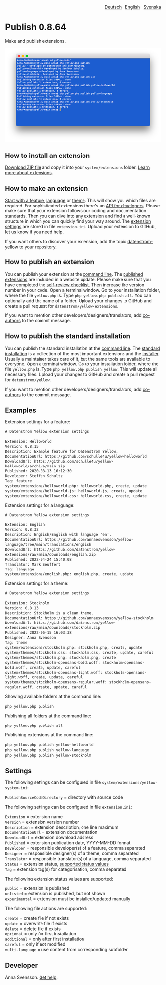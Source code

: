 <p align="right"><a href="README-de.md">Deutsch</a> &nbsp; <a href="README.md">English</a> &nbsp; <a href="README-sv.md">Svenska</a></p>

# Publish 0.8.64

Make and publish extensions.

<p align="center"><img src="publish-screenshot.png?raw=true" alt="Screenshot"></p>

## How to install an extension

[Download ZIP file](https://github.com/annaesvensson/yellow-publish/archive/main.zip) and copy it into your `system/extensions` folder. [Learn more about extensions](https://github.com/annaesvensson/yellow-update).

## How to make an extension

[Start with a feature](https://github.com/schulle4u/yellow-helloworld), [language](https://github.com/annaesvensson/yellow-language/tree/main/translations/english) or [theme](https://github.com/annaesvensson/yellow-stockholm). This will show you which files are required. For sophisticated extensions there's an [API for developers](https://datenstrom.se/yellow/help/api-for-developers). Please make sure that your extension follows our coding and documentation standards. Then you can dive into any extension and find a well-known structure in which you can quickly find your way around. The [extension settings](#settings) are stored in file `extension.ini`. Upload your extension to GitHub, let us know if you need help.

If you want others to discover your extension, add the topic [datenstrom-yellow](https://github.com/topics/datenstrom-yellow) to your repository.

## How to publish an extension

You can publish your extension at the [command line](https://github.com/annaesvensson/yellow-core). The [published extensions](https://github.com/datenstrom/yellow-extensions) are included in a website update. Please make sure that you have completed the [self-review checklist](self-review-checklist.md). Then increase the version number in your code. Open a terminal window. Go to your installation folder, where the file `yellow.php` is. Type `php yellow.php publish all`. You can optionally add the name of a folder. Upload your changes to GitHub and create a pull request for `datenstrom/yellow-extensions`.

If you want to mention other developers/designers/translators, add [co-authors](https://docs.github.com/en/pull-requests/committing-changes-to-your-project/creating-and-editing-commits/creating-a-commit-with-multiple-authors) to the commit message.

## How to publish the standard installation

You can publish the standard installation at the [command line](https://github.com/annaesvensson/yellow-core). The [standard installation](https://github.com/datenstrom/yellow) is a collection of the most important extensions and the [installer](https://github.com/annaesvensson/yellow-install). Usually a maintainer takes care of it, but the same tools are available to everyone. Open a terminal window. Go to your installation folder, where the file `yellow.php` is. Type `php yellow.php publish yellow`. This will update all necessary files. Upload your changes to GitHub and create a pull request for `datenstrom/yellow`.

If you want to mention other developers/designers/translators, add [co-authors](https://docs.github.com/en/pull-requests/committing-changes-to-your-project/creating-and-editing-commits/creating-a-commit-with-multiple-authors) to the commit message.

## Examples

Extension settings for a feature:

~~~
# Datenstrom Yellow extension settings

Extension: Helloworld
Version: 0.8.15
Description: Example feature for Datenstrom Yellow.
DocumentationUrl: https://github.com/schulle4u/yellow-helloworld
DownloadUrl: https://github.com/schulle4u/yellow-helloworld/archive/main.zip
Published: 2020-08-13 16:12:30
Developer: Steffen Schultz
Tag: feature
system/extensions/helloworld.php: helloworld.php, create, update
system/extensions/helloworld.js: helloworld.js, create, update
system/extensions/helloworld.css: helloworld.css, create, update
~~~

Extension settings for a language:

~~~
# Datenstrom Yellow extension settings

Extension: English
Version: 0.8.32
Description: English/English with language 'en'.
DocumentationUrl: https://github.com/annaesvensson/yellow-language/tree/main/translations/english
DownloadUrl: https://github.com/datenstrom/yellow-extensions/raw/main/downloads/english.zip
Published: 2022-04-24 15:40:08
Translator: Mark Seuffert
Tag: language
system/extensions/english.php: english.php, create, update
~~~

Extension settings for a theme:

~~~
# Datenstrom Yellow extension settings

Extension: Stockholm
Version: 0.8.13
Description: Stockholm is a clean theme.
DocumentationUrl: https://github.com/annaesvensson/yellow-stockholm
DownloadUrl: https://github.com/datenstrom/yellow-extensions/raw/main/downloads/stockholm.zip
Published: 2022-06-15 16:03:38
Designer: Anna Svensson
Tag: theme
system/extensions/stockholm.php: stockholm.php, create, update
system/themes/stockholm.css: stockholm.css, create, update, careful
system/themes/stockholm.png: stockholm.png, create
system/themes/stockholm-opensans-bold.woff: stockholm-opensans-bold.woff, create, update, careful
system/themes/stockholm-opensans-light.woff: stockholm-opensans-light.woff, create, update, careful
system/themes/stockholm-opensans-regular.woff: stockholm-opensans-regular.woff, create, update, careful
~~~

Showing available folders at the command line:

`php yellow.php publish`  

Publishing all folders at the command line:

`php yellow.php publish all`  

Publishing extensions at the command line:

`php yellow.php publish yellow-helloworld`  
`php yellow.php publish yellow-language`  
`php yellow.php publish yellow-stockholm`  

## Settings

The following settings can be configured in file `system/extensions/yellow-system.ini`:

`PublishSourceCodeDirectory` = directory with source code  

The following settings can be configured in file `extension.ini`:

`Extension` = extension name  
`Version` = extension version number  
`Description` = extension description, one line maximum  
`DocumentationUrl` = extension documentation  
`DownloadUrl` = extension download address  
`Published` = extension publication date, YYYY-MM-DD format  
`Developer` = responsible developer(s) of a feature, comma separated  
`Designer` = responsible designer(s) of a theme, comma separated  
`Translator` = responsible translator(s) of a language, comma separated  
`Status` = extension status, [supported status values](#settings-status)  
`Tag` = extension tag(s) for categorisation, comma separated  

<a id="settings-status"></a>The following extension status values are supported:

`public` = extension is published  
`unlisted` = extension is published, but not shown  
`experimental` = extension must be installed/updated manually  

<a id="settings-actions"></a>The following file actions are supported:

`create` = create file if not exists  
`update` = overwrite file if exists  
`delete` = delete file if exists  
`optional` = only for first installation  
`additional` = only after first installation  
`careful` = only if not modified  
`multi-language` = use content from corresponding subfolder  

## Developer

Anna Svensson. [Get help](https://datenstrom.se/yellow/help/).
